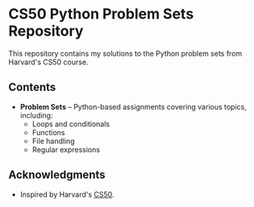 # CS50 Python Problem Sets Repository

This repository contains my solutions to the Python problem sets from Harvard's CS50 course. 

## Contents

- **Problem Sets** – Python-based assignments covering various topics, including:
  - Loops and conditionals
  - Functions 
  - File handling
  - Regular expressions


## Acknowledgments

- Inspired by Harvard's [CS50](https://cs50.harvard.edu/python/).
